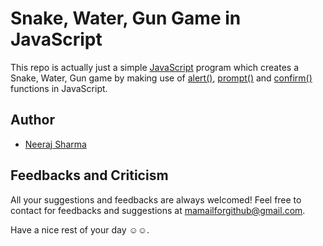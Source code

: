 
# Snake, Water, Gun Game in JavaScript

This repo is actually just a simple [JavaScript](https://en.wikipedia.org/wiki/JavaScript) program which creates a Snake, Water, Gun game by making use of [alert()](https://developer.mozilla.org/en-US/docs/Web/API/Window/alert), [prompt()](https://developer.mozilla.org/en-US/docs/Web/API/Window/prompt) and [confirm()](https://developer.mozilla.org/en-US/docs/Web/API/Window/confirm) functions in JavaScript.


## Author

- [Neeraj Sharma](https://github.com/NeerajLoserSharma)


## Feedbacks and Criticism

All your suggestions and feedbacks are always welcomed! Feel free to contact for feedbacks and suggestions at mamailforgithub@gmail.com.


Have a nice rest of your day ☺️☺️.
